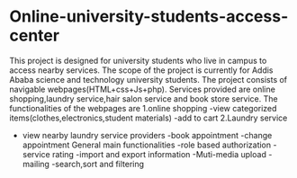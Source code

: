 # Online-university-students-access-center
This project is designed for university students who live in campus to access nearby services.
The scope of the project is currently for Addis Ababa science and technology university students.
The project consists of navigable webpages(HTML+css+Js+php).
Services provided are online shopping,laundry service,hair salon service and book store service.
The functionalities of the webpages are
1.online shopping
-view categorized items(clothes,electronics,student materials)
-add to cart
2.Laundry service
- view nearby laundry service providers
-book appointment
-change appointment
General main functionalities
-role based authorization
-service rating
-import and export information
-Muti-media upload
-mailing
-search,sort and filtering
